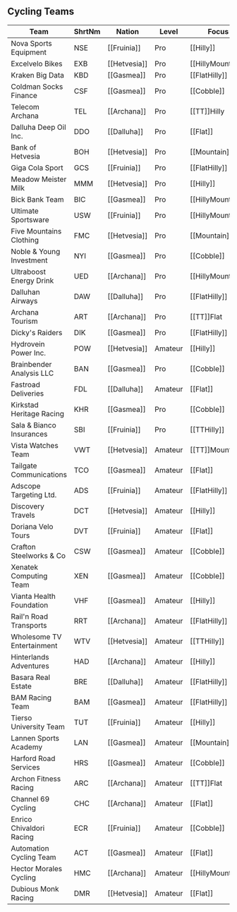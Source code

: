 ## Cycling Teams

| Team | ShrtNm | Nation | Level | Focus |
|-------|-------|---------|-------|-----|
| Nova Sports Equipment | NSE | [[Fruinia]] | Pro | [[Hilly]]
| Excelvelo Bikes | EXB | [[Hetvesia]] | Pro | [[HillyMountain]]
| Kraken Big Data | KBD | [[Gasmea]] | Pro | [[FlatHilly]]
| Coldman Socks Finance | CSF | [[Gasmea]] | Pro | [[Cobble]]
| Telecom Archana | TEL | [[Archana]] | Pro | [[TT]]Hilly
| Dalluha Deep Oil Inc. | DDO | [[Dalluha]] | Pro | [[Flat]]
| Bank of Hetvesia | BOH | [[Hetvesia]] | Pro | [[Mountain]]
| Giga Cola Sport | GCS | [[Fruinia]] | Pro | [[FlatHilly]]
| Meadow Meister Milk | MMM | [[Hetvesia]] | Pro | [[Hilly]]
| Bick Bank Team | BIC | [[Gasmea]] | Pro | [[HillyMountain]]
| Ultimate Sportsware | USW | [[Fruinia]] | Pro | [[HillyMountain]]
| Five Mountains Clothing | FMC | [[Hetvesia]] | Pro | [[Mountain]]
| Noble & Young Investment | NYI | [[Gasmea]] | Pro | [[Cobble]]
| Ultraboost Energy Drink | UED | [[Archana]] | Pro | [[HillyMountain]]
| Dalluhan Airways | DAW | [[Dalluha]] | Pro | [[FlatHilly]]
| Archana Tourism | ART | [[Archana]] | Pro | [[TT]]Flat
| Dicky's Raiders | DIK | [[Gasmea]] | Pro | [[FlatHilly]]
| Hydrovein Power Inc. | POW | [[Hetvesia]] | Amateur | [[Hilly]]
| Brainbender Analysis LLC | BAN | [[Gasmea]] | Pro | [[Cobble]]
| Fastroad Deliveries | FDL | [[Dalluha]] | Amateur | [[Flat]]
| Kirkstad Heritage Racing | KHR | [[Gasmea]] | Pro | [[Cobble]]
| Sala & Bianco Insurances | SBI | [[Fruinia]] | Pro | [[TTHilly]]
| Vista Watches Team | VWT | [[Hetvesia]] | Amateur | [[TT]]Mountain
| Tailgate Communications | TCO | [[Gasmea]] | Amateur | [[Flat]]
| Adscope Targeting Ltd. | ADS | [[Fruinia]] | Amateur | [[FlatHilly]]
| Discovery Travels | DCT | [[Hetvesia]] | Amateur | [[Hilly]]
| Doriana Velo Tours | DVT | [[Fruinia]] | Amateur | [[Flat]]
| Crafton Steelworks & Co | CSW | [[Gasmea]] | Amateur | [[Cobble]]
| Xenatek Computing Team | XEN | [[Gasmea]] | Amateur | [[Cobble]]
| Vianta Health Foundation | VHF | [[Gasmea]] | Amateur | [[Hilly]]
| Rail'n Road Transports | RRT | [[Archana]] | Amateur | [[FlatHilly]]
| Wholesome TV Entertainment | WTV | [[Hetvesia]] | Amateur | [[TTHilly]]
| Hinterlands Adventures | HAD | [[Archana]] | Amateur | [[Hilly]]
| Basara Real Estate | BRE | [[Dalluha]] | Amateur | [[FlatHilly]]
| BAM Racing Team | BAM | [[Gasmea]] | Amateur | [[FlatHilly]]
| Tierso University Team | TUT | [[Fruinia]] | Amateur | [[Hilly]]
| Lannen Sports Academy | LAN | [[Gasmea]] | Amateur | [[Mountain]]
| Harford Road Services | HRS | [[Gasmea]] | Amateur | [[Cobble]]
| Archon Fitness Racing | ARC | [[Archana]] | Amateur | [[TT]]Flat
| Channel 69 Cycling | CHC | [[Archana]] | Amateur | [[Flat]]
| Enrico Chivaldori Racing | ECR | [[Fruinia]] | Amateur | [[Cobble]]
| Automation Cycling Team  | ACT | [[Gasmea]] | Amateur | [[Flat]]
| Hector Morales Cycling | HMC | [[Archana]] | Amateur | [[HillyMountain]]
| Dubious Monk Racing | DMR | [[Hetvesia]] | Amateur | [[Flat]]

